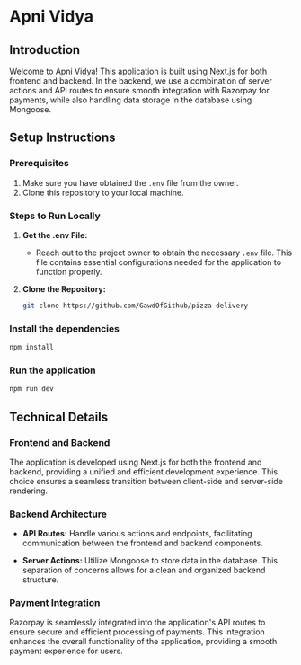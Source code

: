 # Apni Vidya

## Introduction
Welcome to Apni Vidya! This application is built using Next.js for both frontend and backend. In the backend, we use a combination of server actions and API routes to ensure smooth integration with Razorpay for payments, while also handling data storage in the database using Mongoose.

## Setup Instructions

### Prerequisites
1. Make sure you have obtained the `.env` file from the owner.
2. Clone this repository to your local machine.

### Steps to Run Locally
1. **Get the .env File:**
   - Reach out to the project owner to obtain the necessary `.env` file. This file contains essential configurations needed for the application to function properly.

2. **Clone the Repository:**
   ```bash
   git clone https://github.com/GawdOfGithub/pizza-delivery

### Install the dependencies
```bash
npm install
```

### Run the application 
``` bash
npm run dev
```

## Technical Details

### Frontend and Backend
The application is developed using Next.js for both the frontend and backend, providing a unified and efficient development experience. This choice ensures a seamless transition between client-side and server-side rendering.

### Backend Architecture
- **API Routes:**
  Handle various actions and endpoints, facilitating communication between the frontend and backend components.

- **Server Actions:**
  Utilize Mongoose to store data in the database. This separation of concerns allows for a clean and organized backend structure.

### Payment Integration
Razorpay is seamlessly integrated into the application's API routes to ensure secure and efficient processing of payments. This integration enhances the overall functionality of the application, providing a smooth payment experience for users.
